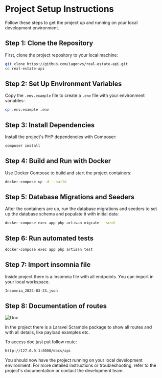 
# Project Setup Instructions

Follow these steps to get the project up and running on your local development environment.

## Step 1: Clone the Repository

First, clone the project repository to your local machine:

```bash
git clone https://github.com/iagonvs/real-estate-api.git
cd real-estate-api
```

## Step 2: Set Up Environment Variables

Copy the `.env.example` file to create a `.env` file with your environment variables:

```bash
cp .env.example .env
```

## Step 3: Install Dependencies

Install the project's PHP dependencies with Composer:

```bash
composer install
```

## Step 4: Build and Run with Docker

Use Docker Compose to build and start the project containers:

```bash
docker-compose up -d --build
```

## Step 5: Database Migrations and Seeders

After the containers are up, run the database migrations and seeders to set up the database schema and populate it with initial data:

```bash
docker-compose exec app php artisan migrate --seed
```

## Step 6: Run automated tests

```bash
docker-compose exec app php artisan test
```

## Step 7: Import insomnia file

Inside project there is a Insomnia file with all endpoints. You can import in your local workspace.

```bash
Insomnia_2024-03-23.json
```

## Step 8: Documentation of routes

![Doc](https://drive.google.com/file/d/1QGROHI4sKqtWLnBKFUeQaZwWleUqOa9c/view?usp=drive_link)

In the project there is a Laravel Scramble package to show all routes and with all details, like payload examples etc.

To access doc just put follow route:

```bash
http://127.0.0.1:8000/docs/api
```

You should now have the project running on your local development environment. For more detailed instructions or troubleshooting, refer to the project's documentation or contact the development team.
